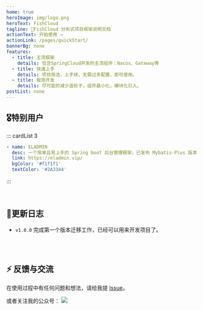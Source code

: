 ```yaml
---
home: true
heroImage: img/logo.png
heroText: FishCloud
tagline: 🚀FishCloud 分布式项目框架说明文档
actionText: 开始使用 →
actionLink: /pages/quickStart/
bannerBg: none
features:
  - title: 主流框架
    details: 包含SpringCloud开发的主流组件：Nacos、Gateway等
  - title: 快速上手
    details: 项目简洁，上手块，无需过多配置，即可使用。
  - title: 极简开发
    details: 尽可能的减少造轮子，组件最小化，模块化引入。
postList: none
---
```

 


## 🎖特别用户
::: cardList 3
```yaml
- name: ELADMIN
  desc: 一个简单且易上手的 Spring boot 后台管理框架，已发布 Mybatis-Plus 版本
  link: https://eladmin.vip/
  bgColor: '#f1f1f1'
  textColor: '#2A3344'
```
:::

<br/>

## 🎉更新日志
* `v1.0.0` 完成第一个版本迁移工作，已经可以用来开发项目了。


<br/>

<!-- ## ⚡️未来...

::: tip
期待 [VuePress v2.0](https://github.com/vuepress/vuepress-next) 以及 [VitePress](https://github.com/vuejs/vitepress) 的正式发布...

届时，VuePress 1.x 编译慢的缺点将得到极大的改善。我将会视情况把主题升级至 VuePress v2.0 或 VitePress。还希望大家多多 [:sparkling_heart:支持](/pages/1b12ed/) 哟，持续关注吧~
::: -->

<br/>

<!-- ## 💎 公众号
`有趣研究社`是本人对各种有趣的、好玩的、沙雕的创意和想法以在线小网站或者文章的形式表达出来，比如：
- [小霸王游戏机](https://game.xugaoyi.com)
- [爱国头像生成器](https://avatar.xugaoyi.com/)
- [到账语音生成器](https://zfb.xugaoyi.com/)

还有更多好玩的等你去探索吧~

::: center
<img src="https://fastly.jsdelivr.net/gh/xugaoyi/image_store@master/blog/qrcode.zdqv9mlfc0g.jpg"  style="width:190px;" />
:::

<br/> -->

## ⚡ 反馈与交流

在使用过程中有任何问题和想法，请给我提 [Issue](https://github.com/Lyn4ever29/fish-cloud/issues)。


或者关注我的公众号：
![](https://img.jhacker.cn/img/gzh2.png)


